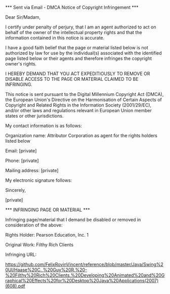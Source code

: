 *** Sent via Email - DMCA Notice of Copyright Infringement ***

Dear Sir/Madam,

I certify under penalty of perjury, that I am an agent authorized to act on behalf of the owner of the intellectual property rights and that the information contained in this notice is accurate.

I have a good faith belief that the page or material listed below is not authorized by law for use by the individual(s) associated with the identified page listed below or their agents and therefore infringes the copyright owner's rights.

I HEREBY DEMAND THAT YOU ACT EXPEDITIOUSLY TO REMOVE OR DISABLE ACCESS TO THE PAGE OR MATERIAL CLAIMED TO BE INFRINGING.

This notice is sent pursuant to the Digital Millennium Copyright Act (DMCA), the European Union's Directive on the Harmonisation of Certain Aspects of Copyright and Related Rights in the Information Society (2001/29/EC), and/or other laws and regulations relevant in European Union member states or other jurisdictions.

My contact information is as follows:

Organization name: Attributor Corporation as agent for the rights holders listed below

Email: [private]

Phone: [private]

Mailing address: [private]

My electronic signature follows:

Sincerely,

[private]

*** INFRINGING PAGE OR MATERIAL ***

Infringing page/material that I demand be disabled or removed in consideration of the above:

Rights Holder: Pearson Education, Inc. 1

Original Work: Filthy Rich Clients

Infringing URL: 

https://github.com/FelixRovinVincent/reference/blob/master/Java/Swing%20UI/Haase%20C.,%20Guy%20R.%20-%20Filthy%20Rich%20Clients.%20Developing%20Animated%20and%20Graphical%20Effects%20for%20Desktop%20Java%20Applications(2007)(608).pdf
